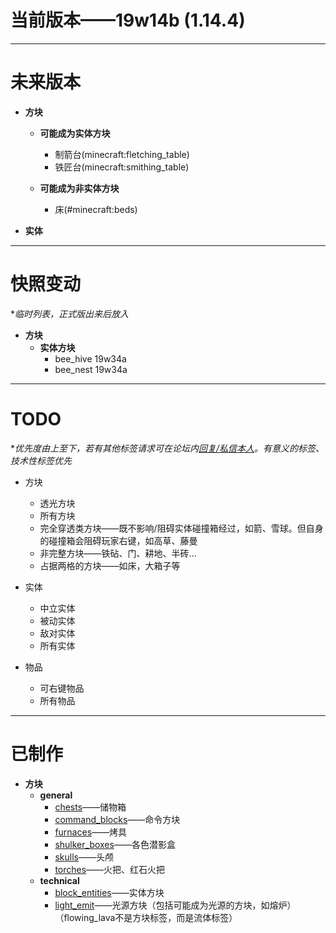 # 当前版本——19w14b (1.14.4)


***


# 未来版本

- **方块**
    - **可能成为实体方块**
        - 制箭台(minecraft:fletching_table)
        - 铁匠台(minecraft:smithing_table)

    - **可能成为非实体方块**
        - 床(#minecraft:beds)

- **实体**


***


# 快照变动
**临时列表，正式版出来后放入*

- **方块**
    - **实体方块**
        - bee_hive  19w34a
        - bee_nest  19w34a


***


# TODO
**优先度由上至下，若有其他标签请求可在论坛内[回复/私信本人](https://www.mcbbs.net/?725858)。有意义的标签、技术性标签优先*

- 方块
    - 透光方块
    - 所有方块
    - 完全穿透类方块——既不影响/阻碍实体碰撞箱经过，如箭、雪球。但自身的碰撞箱会阻碍玩家右键，如高草、藤曼
    - 非完整方块——铁砧、门、耕地、半砖...
    - 占据两格的方块——如床，大箱子等

- 实体
    - 中立实体
    - 被动实体
    - 敌对实体
    - 所有实体

- 物品
    - 可右键物品
    - 所有物品

***

# 已制作

- **方块**
    - **general**
        - [chests](https://raw.githubusercontent.com/ououn/minecraft/master/uin/tags/blocks/general/chests.json)——储物箱
        - [command_blocks](https://raw.githubusercontent.com/ououn/minecraft/master/uin/tags/blocks/general/command_blocks.json)——命令方块
        - [furnaces](https://raw.githubusercontent.com/ououn/minecraft/master/uin/tags/blocks/general/furnaces.json)——烤具
        - [shulker_boxes](https://raw.githubusercontent.com/ououn/minecraft/master/uin/tags/blocks/general/shulker_boxes.json)——各色潜影盒
        - [skulls](https://raw.githubusercontent.com/ououn/minecraft/master/uin/tags/blocks/general/skulls.json)——头颅
        - [torches](https://raw.githubusercontent.com/ououn/minecraft/master/uin/tags/blocks/general/torches.json)——火把、红石火把
    - **technical**
        - [block_entities](https://raw.githubusercontent.com/ououn/minecraft/master/uin/tags/blocks/tech/block_entities.json)——实体方块
        - [light_emit](https://raw.githubusercontent.com/ououn/minecraft/master/uin/tags/blocks/tech/light_emit.json)——光源方块（包括可能成为光源的方块，如熔炉）（flowing_lava不是方块标签，而是流体标签）
